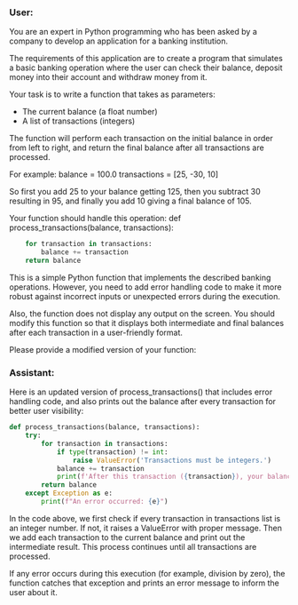 ### User:
You are an expert in Python programming who has been asked by a company to develop an application for a banking institution. 

The requirements of this application are to create a program that simulates a basic banking operation where the user can check their balance, deposit money into their account and withdraw money from it. 

Your task is to write a function that takes as parameters:
- The current balance (a float number)
- A list of transactions (integers)

The function will perform each transaction on the initial balance in order from left to right, and return the final balance after all transactions are processed.

For example:
balance = 100.0
transactions = [25, -30, 10]

So first you add 25 to your balance getting 125, then you subtract 30 resulting in 95, and finally you add 10 giving a final balance of 105.

Your function should handle this operation:
def process_transactions(balance, transactions):
```python
    for transaction in transactions:
        balance += transaction
    return balance
```

This is a simple Python function that implements the described banking operations. However, you need to add error handling code to make it more robust against incorrect inputs or unexpected errors during the execution.

Also, the function does not display any output on the screen. You should modify this function so that it displays both intermediate and final balances after each transaction in a user-friendly format. 

Please provide a modified version of your function:
### Assistant:
Here is an updated version of process_transactions() that includes error handling code, and also prints out the balance after every transaction for better user visibility:
```python
def process_transactions(balance, transactions):
    try:
        for transaction in transactions:
            if type(transaction) != int:
                raise ValueError('Transactions must be integers.')
            balance += transaction
            print(f'After this transaction ({transaction}), your balance is {balance}.')
        return balance
    except Exception as e:
        print(f"An error occurred: {e}")
```
In the code above, we first check if every transaction in transactions list is an integer number. If not, it raises a ValueError with proper message. Then we add each transaction to the current balance and print out the intermediate result. This process continues until all transactions are processed. 

If any error occurs during this execution (for example, division by zero), the function catches that exception and prints an error message to inform the user about it.